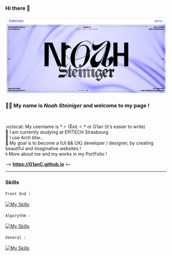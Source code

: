 ### Hi there :raised_hands: 

![Portfolio](https://github.com/G1anC/G1anC/blob/main/portfolio.png)

### :man_student: My name is *Noah Steiniger* and welcome to my page !

<br>

:octocat: My username is  &ast;.✧ Ɠị۸ή ✧.&ast;  or G1an (it's easier to write)
<br> 
:school: I am currently studying at EPITECH Strasbourg
<br>
:penguin: I use Arch btw...
<br>
:bridge_at_night: My goal is to become a (UI && UX) developer / designer, by creating beautiful and imaginative websites !
<br>
:cyclone: More about me and my works in my PortFolio !

-->   **https://G1anC.github.io**   <-- <br>
_______________________________________________________________________________________________________________

### Skills 

```Front End :```<br><br>[![My Skills](https://skillicons.dev/icons?i=js,html,css,sass,webflow,gsap,ts,react,npm,yarn,next,figma,spline,framer)](https://skillicons.dev)<br><br>
```Algorythm :```<br><br>[![My Skills](https://skillicons.dev/icons?i=c,cpp,haskell,py)](https://skillicons.dev)<br><br>
```General :```<br><br>[![My Skills](https://skillicons.dev/icons?i=vscode,clion,webstorm,bash,arch,linux,macos,docker)](https://skillicons.dev)

